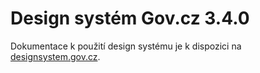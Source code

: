 # Design systém Gov.cz **3.4.0**

Dokumentace k použití design systému je k dispozici na [designsystem.gov.cz](https://designsystem.gov.cz).
